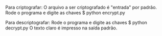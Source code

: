Para criptografar:
O arquivo a ser criptografado é "entrada" por padrão.
Rode o programa e digite as chaves 
    $ python encrypt.py 

Para descriptografar:
Rode o programa e digite as chaves
    $ python decrypt.py
O texto claro é impresso na saída padrão.


